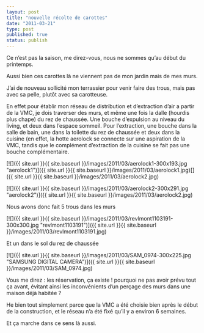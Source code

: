 ```yaml
---
layout: post
title: "nouvelle récolte de carottes"
date: "2011-03-21"
type: post
published: true
status: publish
---
```


Ce n’est pas la saison, me direz-vous, nous ne sommes qu’au début du printemps.

Aussi bien ces carottes là ne viennent pas de mon jardin mais de mes murs.

J’ai de nouveau sollicité mon terrassier pour venir faire des trous, mais pas avec sa pelle, plutôt avec sa carotteuse.

En effet pour établir mon réseau de distribution et d’extraction d’air a partir de la VMC, je dois traverser des murs, et même une fois la dalle (hourdis plus chape) du rez de chaussée. Une bouche d’expulsion au niveau du living, et deux dans l’espace sommeil. Pour l’extraction, une bouche dans la salle de bain, une dans la toilette du rez de chaussée et deux dans la cuisine (en effet, la hotte aerolock se connecte sur une aspiration de la VMC, tandis que le complément d’extraction de la cuisine se fait pas une bouche complémentaire.

[![]({{ site.url }}{{ site.baseurl }}/images/2011/03/aerolock1-300x193.jpg "aerolock1")]({{ site.url }}{{ site.baseurl }}/images/2011/03/aerolock1.jpg)[]({{ site.url }}{{ site.baseurl }}/images/2011/03/aerolock2.jpg)

[![]({{ site.url }}{{ site.baseurl }}/images/2011/03/aerolock2-300x291.jpg "aerolock2")]({{ site.url }}{{ site.baseurl }}/images/2011/03/aerolock2.jpg)

Nous avons donc fait 5 trous dans les murs

[![]({{ site.url }}{{ site.baseurl }}/images/2011/03/revlmont1103191-300x300.jpg "revlmont1103191")]({{ site.url }}{{ site.baseurl }}/images/2011/03/revlmont1103191.jpg)

Et un dans le sol du rez de chaussée

[![]({{ site.url }}{{ site.baseurl }}/images/2011/03/SAM_0974-300x225.jpg "SAMSUNG DIGITAL CAMERA")]({{ site.url }}{{ site.baseurl }}/images/2011/03/SAM_0974.jpg)

Vous me direz : les réservation, ça existe ! pourquoi ne pas avoir prévu tout ça avant, évitant ainsi les inconvénients d’un perçage des murs dans une maison déjà habitée ?

He bien tout simplement parce que la VMC a été choisie bien après le début de la construction, et le réseau n’a été fixé qu’il y a environ 6 semaines.

Et ça marche dans ce sens là aussi.
